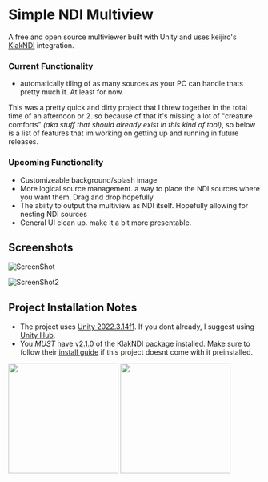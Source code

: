 # Simple NDI Multiview

A free and open source multiviewer built with Unity and uses keijiro's [KlakNDI](https://github.com/keijiro/KlakNDI) integration.

### Current Functionality
+ automatically tiling of as many sources as your PC can handle
thats pretty much it. At least for now.

This was a pretty quick and dirty project that I threw together in the total time of an afternoon or 2. so because of that it's missing a lot of "creature comforts" *(aka stuff that should already exist in this kind of tool)*, so below is a list of features that im working on getting up and running in future releases.

### Upcoming Functionality

+ Customizeable background/splash image
+ More logical source management. a way to place the NDI sources where you want them. Drag and drop hopefully
+ The abiity to output the multiview as NDI itself. Hopefully allowing for nesting NDI sources
+ General UI clean up. make it a bit more presentable.

## Screenshots
![ScreenShot](https://github.com/Casual-Cynic/Simple-NDI-Multiview/assets/28310036/1260e3a2-fbd9-48ff-a1ca-b164f792f7bd)

![ScreenShot2](https://github.com/Casual-Cynic/Simple-NDI-Multiview/assets/28310036/acb7bcdc-e09c-4b57-8ab3-ba5468d12ac8)

## Project Installation Notes
+ The project uses [Unity 2022.3.14f1](unityhub://2022.3.14f1/eff2de9070d8). If you dont already, I suggest using [Unity Hub](https://unity.com/unity-hub).
+ You *MUST* have [v2.1.0](https://github.com/keijiro/KlakNDI/releases/tag/2.1.0) of the KlakNDI package installed. Make sure to follow their [install guide](https://github.com/keijiro/KlakNDI?tab=readme-ov-file#how-to-install) if this project doesnt come with it preinstalled.

<img src="https://github.com/Casual-Cynic/Simple-NDI-Multiview/assets/28310036/7910b3c1-f9cd-48f3-97eb-fc2bc4b80e2e" width="220" height="220"> <img src="https://github.com/Casual-Cynic/Simple-NDI-Multiview/assets/28310036/659a8af0-afe5-4149-920e-324c27f608c7" width="220" height="220">
